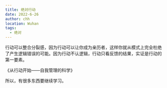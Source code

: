 ```yaml
---
title: 绝对行动
date: 2022-6-26
author: chh
location: Wuhan
tags:
  - 绝对
---
```


行动可以整合分裂感，因为行动可以让你成为亲历者，这样你就从模式上完全杜绝了产生逻辑错误的可能。因为行动不认逻辑，行动只看反馈的结果，实证是行动的第一要素。

《从行动开始——自我管理的科学》

所以，有很多东西要继续学习。
